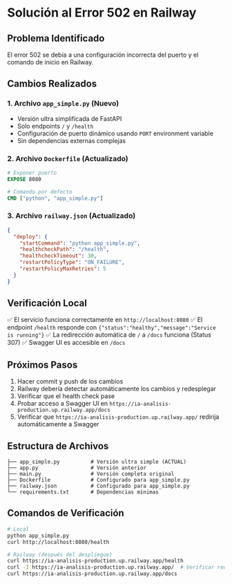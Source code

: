 # Solución al Error 502 en Railway

## Problema Identificado
El error 502 se debía a una configuración incorrecta del puerto y el comando de inicio en Railway.

## Cambios Realizados

### 1. Archivo `app_simple.py` (Nuevo)
- Versión ultra simplificada de FastAPI
- Solo endpoints `/` y `/health`
- Configuración de puerto dinámico usando `PORT` environment variable
- Sin dependencias externas complejas

### 2. Archivo `Dockerfile` (Actualizado)
```dockerfile
# Exponer puerto
EXPOSE 8080

# Comando por defecto
CMD ["python", "app_simple.py"]
```

### 3. Archivo `railway.json` (Actualizado)
```json
{
  "deploy": {
    "startCommand": "python app_simple.py",
    "healthcheckPath": "/health",
    "healthcheckTimeout": 30,
    "restartPolicyType": "ON_FAILURE",
    "restartPolicyMaxRetries": 5
  }
}
```

## Verificación Local
✅ El servicio funciona correctamente en `http://localhost:8080`
✅ El endpoint `/health` responde con `{"status":"healthy","message":"Service is running"}`
✅ La redirección automática de `/` a `/docs` funciona (Status 307)
✅ Swagger UI es accesible en `/docs`

## Próximos Pasos
1. Hacer commit y push de los cambios
2. Railway debería detectar automáticamente los cambios y redesplegar
3. Verificar que el health check pase
4. Probar acceso a Swagger UI en `https://ia-analisis-production.up.railway.app/docs`
5. Verificar que `https://ia-analisis-production.up.railway.app/` redirija automáticamente a Swagger

## Estructura de Archivos
```
├── app_simple.py          # Versión ultra simple (ACTUAL)
├── app.py                 # Versión anterior
├── main.py                # Versión completa original
├── Dockerfile             # Configurado para app_simple.py
├── railway.json           # Configurado para app_simple.py
└── requirements.txt       # Dependencias mínimas
```

## Comandos de Verificación
```bash
# Local
python app_simple.py
curl http://localhost:8080/health

# Railway (después del despliegue)
curl https://ia-analisis-production.up.railway.app/health
curl -I https://ia-analisis-production.up.railway.app/  # Verificar redirección
curl https://ia-analisis-production.up.railway.app/docs
```
